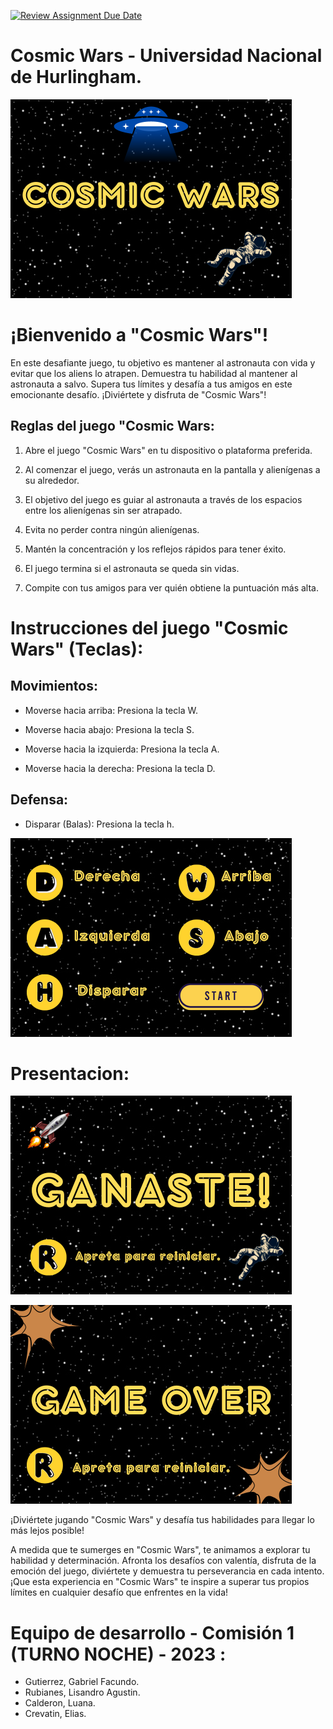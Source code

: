 [![Review Assignment Due Date](https://classroom.github.com/assets/deadline-readme-button-24ddc0f5d75046c5622901739e7c5dd533143b0c8e959d652212380cedb1ea36.svg)](https://classroom.github.com/a/hUnPAC5R)

# Cosmic Wars - Universidad Nacional de Hurlingham.

![imagen de portada](./assets/portada.png)

# ¡Bienvenido a "Cosmic Wars"!
En este desafiante juego, tu objetivo es mantener al astronauta con vida y evitar que los aliens lo atrapen. Demuestra tu habilidad al mantener al astronauta a salvo. Supera tus límites y desafía a tus amigos en este emocionante desafío. 
¡Diviértete y disfruta de "Cosmic Wars"!

## Reglas del juego "Cosmic Wars:

1. Abre el juego "Cosmic Wars" en tu dispositivo o plataforma preferida.

2. Al comenzar el juego, verás un astronauta en la pantalla y alienígenas a su alrededor.

3. El objetivo del juego es guiar al astronauta a través de los espacios entre los alienígenas sin ser atrapado.

4. Evita no perder contra ningún alienígenas.

5. Mantén la concentración y los reflejos rápidos para tener éxito.

6. El juego termina si el astronauta se queda sin vidas.

7. Compite con tus amigos para ver quién obtiene la puntuación más alta.

# Instrucciones del juego "Cosmic Wars" (Teclas):

## Movimientos:

- Moverse hacia arriba: Presiona la tecla W.

- Moverse hacia abajo: Presiona la tecla S.

- Moverse hacia la izquierda: Presiona la tecla A.

- Moverse hacia la derecha: Presiona la tecla D.

## Defensa:

- Disparar (Balas): Presiona la tecla h. 

![imagen movimientos](./assets/teclas.png)

# Presentacion:

![imagen movimientos](./assets/ganar.png)

![imagen movimientos](./assets/perder.png)

¡Diviértete jugando "Cosmic Wars" y desafía tus habilidades para llegar lo más lejos posible!

A medida que te sumerges en "Cosmic Wars", te animamos a explorar tu habilidad y determinación. Afronta los desafíos con valentía, disfruta de la emoción del juego, diviértete y demuestra tu perseverancia en cada intento. ¡Que esta experiencia en "Cosmic Wars" te inspire a superar tus propios límites en cualquier desafío que enfrentes en la vida!

# Equipo de desarrollo - Comisión 1 (TURNO NOCHE) - 2023 :

- Gutierrez, Gabriel Facundo.
- Rubianes, Lisandro Agustin.
- Calderon, Luana. 
- Crevatin, Elias.
